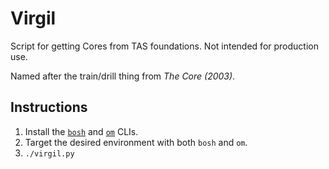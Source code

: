 # Virgil

Script for getting Cores from TAS foundations. Not intended for production use.

Named after the train/drill thing from _The Core (2003)_.

## Instructions

1. Install the [`bosh`](https://bosh.io/docs/cli-v2-install/) and [`om`](https://github.com/pivotal-cf/om) CLIs.
1. Target the desired environment with both `bosh` and `om`.
1. `./virgil.py`
